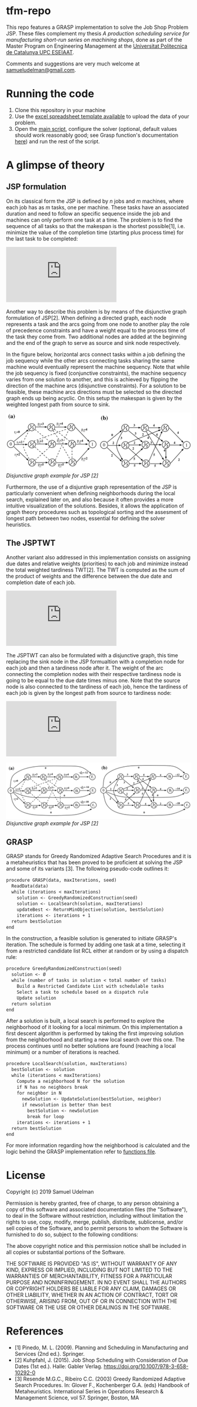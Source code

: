 # tfm-repo

This repo features a GRASP implementation to solve the Job Shop Problem JSP. These files complement my thesis _A production scheduling service for manufacturing short-run series on machining shops_, done as part of the Master Program on Engineering Management at the [Universitat Politecnica de Catalunya UPC ESEIAAT](https://eseiaat.upc.edu/en).

Comments and suggestions are very much welcome at samueludelman@gmail.com.

# Running the code

1. Clone this repository in your machine
2. Use the [excel spreadsheet template available](https://github.com/sbudelman/tfm-repo/blob/master/data/data1.xlsx) to upload the data of your problem.
3. Open the [main script](https://github.com/sbudelman/tfm-repo/blob/master/main.R), configure the solver (optional, default values should work reasonably good; see Grasp function's documentation [here](https://github.com/sbudelman/tfm-repo/blob/master/code/functions.R)) and run the rest of the script.

# A glimpse of theory

## JSP formulation
On its classical form the JSP is defined by _n_ jobs and _m_ machines, where each job has as _m_ tasks, one per machine. These tasks have an associated duration and need to follow an specific sequence inside the job and machines can only perform one task at a time. The problem is to find the sequence of all tasks so that the makespan is the shortest possible[1], i.e. minimize the value of the completion time (starting plus process time) for the last task to be completed:

![Makespan equation](https://latex.codecogs.com/svg.latex?min%5C%20max%28s_%7Bmj%7D&plus;p_%7Bmj%7D%29%5C%20%5C%20%5C%20%5C%20%5C%20%5Cforall%20j%20%5Cepsilon%20J)

Another way to describe this problem is by means of the disjunctive graph formulation of JSP[2]. When defining a directed graph, each node represents a task and the arcs going from one node to another play the role of precedence constraints and have a weight equal to the process time of the task they come from. Two additional nodes are added at the beginning and the end of the graph to serve as source and sink node respectively. 

In the figure below, horizontal arcs connect tasks within a job defining the job sequency while the other arcs connecting tasks sharing the same machine would eventually represent the machine sequency. Note that while the job sequency is fixed (conjunctive constraints), the machine sequency varies from one solution to another, and this is achieved by flipping the direction of the machine arcs (disjunctive constraints). For a solution to be feasible, these machine arcs directions must be selected so the directed graph ends up being acyclic. On this setup the makespan is given by the weighted longest path from source to sink.

![JSP Disjunctive Graph](./images/disjGraphJsp.png)
_Disjunctive graph example for JSP [2]_

Furthermore, the use of a disjuntive graph representation of the JSP is particularly convenient when defining neighborhoods during the local search, explained later on, and also because it often provides a more intuitive visualization of the solutions. Besides, it allows the application of graph theory procedures such as topological sorting and the assesment of longest path between two nodes, essential for defining the solver heuristics.

## The JSPTWT
Another variant also addressed in this implementation consists on assigning due dates and relative weights (priorities) to each job and minimize instead the total weighted tardiness TWT[2]. The TWT is computed as the sum of the product of weights and the difference between the due date and completion date of each job.

![Total Weighted Tardiness equation](https://latex.codecogs.com/svg.latex?min%20%5Csum_%7Bj%3D1%7D%5E%7Bn%7D%20weight_j%20%5Ctimes%20tardiness_j)

The JSPTWT can also be formulated with a disjunctive graph, this time replacing the sink node in the JSP formualtion with a completion node for each job and then a tardiness node after it. The weight of the arc connecting the completion nodes with their respective tardiness node is going to be equal to the due date times minus one. Note that the source node is also connected to the tardiness of each job, hence the tardiness of each job is given by the longest path from source to tardiness node:

![Tardiness equation](https://latex.codecogs.com/svg.latex?max%5C%20%280%2C%5C%20completion_j%20-%20dueDate_j%29)

![JSPTWT Disjunctive Graph](./images/disjGraphJsptwt.png)
_Disjunctive graph example for JSP [2]_

## GRASP 
GRASP stands for Greedy Randomized Adaptive Search Procedures and it is a metaheuristics that has been proved to be proficient at solving the JSP and some of its variants [3]. The following pseudo-code outlines it:

```
procedure GRASP(data, maxIterations, seed)
  ReadData(data)
  while (iterations < maxIterations)
    solution <- GreedyRandomizedConstruction(seed)
    solution <- LocalSearch(solution, maxIterations)
    updateBest <- ReturnMinObjective(solution, bestSolution)
    iterations <- iterations + 1
  return bestSolution
end
```

In the construction, a feasible solution is generated to initiate GRASP's iteration. The schedule is formed by adding one task at a time, selecting it from a restricted candidate list RCL either at random or by using a dispatch rule:

```
procedure GreedyRandomizedConstruction(seed)
  solution <- Ø
  while (number of tasks in solution < total number of tasks)
    Build a Restricted Candidate List with schedulable tasks
    Select a task to schedule based on a dispatch rule
    Update solution
  return solution 
end
```
After a solution is built, a local search is performed to explore the neighborhood of it looking for a local minimum. On this implementation a first descent algorithm is performed by taking the first improving solution from the neighborhood and starting a new local search over this one. The process continues until no better solutions are found (reaching a local minimum) or a number of iterations is reached.

```
procedure LocalSearch(solution, maxIterations)
  bestSolution <- solution
  while (iterations < maxIterations)
    Compute a neighborhood N for the solution
    if N has no neighbors break
    for neighbor in N
      newSolution <- UpdateSolution(bestSolution, neighbor)
      if newsolution is better than best
        bestSolution <- newSolution
        break for loop
    iterations <- iterations + 1
  return bestSolution 
end
```
For more information regarding how the neighborhood is calculated and the logic behind the GRASP implementation refer to [functions file](./code/functions.R).

# License

Copyright (c) 2019 Samuel Udelman

Permission is hereby granted, free of charge, to any person obtaining a copy
of this software and associated documentation files (the "Software"), to deal
in the Software without restriction, including without limitation the rights
to use, copy, modify, merge, publish, distribute, sublicense, and/or sell
copies of the Software, and to permit persons to whom the Software is
furnished to do so, subject to the following conditions:

The above copyright notice and this permission notice shall be included in all
copies or substantial portions of the Software.

THE SOFTWARE IS PROVIDED "AS IS", WITHOUT WARRANTY OF ANY KIND, EXPRESS OR
IMPLIED, INCLUDING BUT NOT LIMITED TO THE WARRANTIES OF MERCHANTABILITY,
FITNESS FOR A PARTICULAR PURPOSE AND NONINFRINGEMENT. IN NO EVENT SHALL THE
AUTHORS OR COPYRIGHT HOLDERS BE LIABLE FOR ANY CLAIM, DAMAGES OR OTHER
LIABILITY, WHETHER IN AN ACTION OF CONTRACT, TORT OR OTHERWISE, ARISING FROM,
OUT OF OR IN CONNECTION WITH THE SOFTWARE OR THE USE OR OTHER DEALINGS IN THE
SOFTWARE.

# References

- [1] Pinedo, M. L. (2009). Planning and Scheduling in Manufacturing and Services (2nd ed.). Springer.
- [2] Kuhpfahl, J. (2015). Job Shop Scheduling with Consideration of Due Dates (1st ed.). Halle: Gabler Verlag. https://doi.org/10.1007/978-3-658-10292-0
- [3] Resende M.G.C., Ribeiro C.C. (2003) Greedy Randomized Adaptive Search Procedures. In: Glover F., Kochenberger G.A. (eds) Handbook of Metaheuristics. International Series in Operations Research & Management Science, vol 57. Springer, Boston, MA
